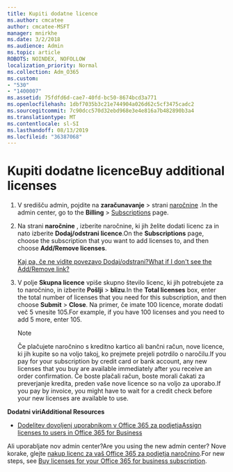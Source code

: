 ```yaml
---
title: Kupiti dodatne licence
ms.author: cmcatee
author: cmcatee-MSFT
manager: mnirkhe
ms.date: 3/2/2018
ms.audience: Admin
ms.topic: article
ROBOTS: NOINDEX, NOFOLLOW
localization_priority: Normal
ms.collection: Adm_O365
ms.custom:
- "530"
- "1400007"
ms.assetid: 75fdfd6d-cae7-40fd-bc50-8674bcd3a771
ms.openlocfilehash: 1dbf7035b3c21e744904a026d62c5cf3475cadc2
ms.sourcegitcommit: 7c90dcc570d32ebd968e3e4e816a7b482890b3a4
ms.translationtype: MT
ms.contentlocale: sl-SI
ms.lasthandoff: 08/13/2019
ms.locfileid: "36387068"
---
```

# <a name="buy-additional-licenses"></a><span data-ttu-id="6fb72-102">Kupiti dodatne licence</span><span class="sxs-lookup"><span data-stu-id="6fb72-102">Buy additional licenses</span></span>

1. <span data-ttu-id="6fb72-103">V središču admin, pojdite na **zaračunavanje** \> strani [naročnine](https://go.microsoft.com/fwlink/p/?linkid=842054) .</span><span class="sxs-lookup"><span data-stu-id="6fb72-103">In the admin center, go to the **Billing** \> [Subscriptions](https://go.microsoft.com/fwlink/p/?linkid=842054) page.</span></span>

2. <span data-ttu-id="6fb72-104">Na strani **naročnine** , izberite naročnine, ki jih želite dodati licenc za in nato izberite **Dodaj/odstrani licence**.</span><span class="sxs-lookup"><span data-stu-id="6fb72-104">On the **Subscriptions** page, choose the subscription that you want to add licenses to, and then choose **Add/Remove licenses**.</span></span>

    [<span data-ttu-id="6fb72-105">Kaj pa, če ne vidite povezavo Dodaj/odstrani?</span><span class="sxs-lookup"><span data-stu-id="6fb72-105">What if I don't see the Add/Remove link?</span></span>](https://docs.microsoft.com/en-us/office365/admin/subscriptions-and-billing/buy-licenses#what-if-i-dont-see-the-addremove-licenses-link)

3. <span data-ttu-id="6fb72-106">V polje **Skupna licence** vpiše skupno število licenc, ki jih potrebujete za to naročnino, in izberite **Pošlji** \> **blizu**.</span><span class="sxs-lookup"><span data-stu-id="6fb72-106">In the **Total licenses** box, enter the total number of licenses that you need for this subscription, and then choose **Submit** \> **Close**.</span></span> <span data-ttu-id="6fb72-107">Na primer, če imate 100 licence, morate dodati več 5 vnesite 105.</span><span class="sxs-lookup"><span data-stu-id="6fb72-107">For example, if you have 100 licenses and you need to add 5 more, enter 105.</span></span>

    > [!NOTE]
    > <span data-ttu-id="6fb72-108">Če plačujete naročnino s kreditno kartico ali bančni račun, nove licence, ki jih kupite so na voljo takoj, ko prejmete prejeli potrdilo o naročilu.</span><span class="sxs-lookup"><span data-stu-id="6fb72-108">If you pay for your subscription by credit card or bank account, any new licenses that you buy are available immediately after you receive an order confirmation.</span></span> <span data-ttu-id="6fb72-109">Če boste plačali račun, boste morali čakati za preverjanje kredita, preden vaše nove licence so na voljo za uporabo.</span><span class="sxs-lookup"><span data-stu-id="6fb72-109">If you pay by invoice, you might have to wait for a credit check before your new licenses are available to use.</span></span>
  
<span data-ttu-id="6fb72-110">**Dodatni viri**</span><span class="sxs-lookup"><span data-stu-id="6fb72-110">**Additional Resources**</span></span>

- [<span data-ttu-id="6fb72-111">Dodelitev dovoljenj uporabnikom v Office 365 za podjetja</span><span class="sxs-lookup"><span data-stu-id="6fb72-111">Assign licenses to users in Office 365 for Business</span></span>](https://docs.microsoft.com/en-us/office365/admin/subscriptions-and-billing/assign-licenses-to-users)

<span data-ttu-id="6fb72-112">Ali uporabljate nov admin center?</span><span class="sxs-lookup"><span data-stu-id="6fb72-112">Are you using the new admin center?</span></span> <span data-ttu-id="6fb72-113">Nove korake, glejte [nakup licenc za vaš Office 365 za podjetja naročnino](https://docs.microsoft.com/en-us/office365/admin/subscriptions-and-billing/buy-licenses).</span><span class="sxs-lookup"><span data-stu-id="6fb72-113">For new steps, see [Buy licenses for your Office 365 for business subscription](https://docs.microsoft.com/en-us/office365/admin/subscriptions-and-billing/buy-licenses).</span></span>